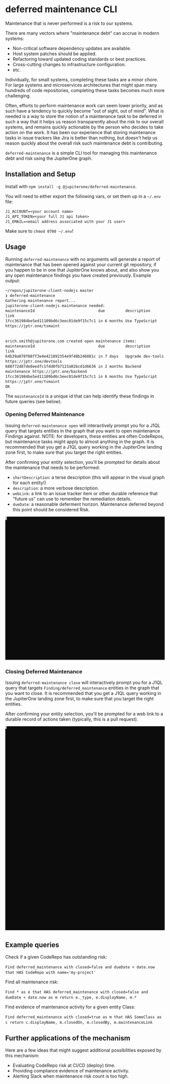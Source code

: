 # deferred maintenance CLI

Maintenance that is never performed is a risk to our systems.

There are many vectors where "maintenance debt" can accrue in modern systems:

* Non-critical software dependency updates are available.
* Host system patches should be applied.
* Refactoring toward updated coding standards or best practices.
* Cross-cutting changes to infrastructure configuration.
* etc.

Individually, for small systems, completing these tasks are a minor chore.
For large systems and microservices architectures that might span many
hundreds of code repositories, completing these tasks becomes much more
challenging.

Often, efforts to perform maintenance work can seem lower priority, and as
such have a tendency to quickly become "out of sight, out of mind". What is
needed is a way to store the notion of a maintenance task to be deferred in
such a way that it helps us reason transparently about the risk to our
overall systems, and remains quickly actionable by the person who decides to
take action on the work. It has been our experience that storing maintenance
tasks in issue trackers like Jira is better than nothing, but doesn't help us
reason quickly about the overall risk such maintenance debt is contributing.

`deferred-maintenance` is a simple CLI tool for managing this maintenance debt
and risk using the JupiterOne graph.

## Installation and Setup

Install with `npm install -g @jupiterone/deferred-maintenance`.

You will need to either export the following vars, or set them up in a
`~/.env` file:

```
J1_ACCOUNT=<your account name>
J1_API_TOKEN=<your full J1 api token>
J1_EMAIL=<email address associated with your J1 user>
```

Make sure to `chmod 0700 ~/.env`!

## Usage

Running `deferred-maintenance` with no arguments will generate a report of
maintenance that has been opened against your current git repository, if you
happen to be in one that JupiterOne knows about, and also show you any open
maintenance findings you have created previously. Example output:

```
~/repos/jupiterone-client-nodejs master
❯ deferred-maintenance
Gathering maintenance report...
jupiterone-client-nodejs maintenance needed:
maintenanceId                            due         description    link
1fcc361984be5ed11109bd6c3eec01de9f15c7c1 in 6 months Use TypeScript https://jptr.one/tsmaint


erich.smith@jupiterone.com created open maintenance items:
maintenanceId                            due         description         link
64b39a070f08ff3e4e421892354e9f48b246881c in 7 days   Upgrade dev-tools   https://jptr.one/devtools
688f72d87de8eedfc1fdd0fb7123a02bcd1d6636 in 2 months Backend maintenance https://jptr.one/backend
1fcc361984be5ed11109bd6c3eec01de9f15c7c1 in 6 months Use TypeScript      https://jptr.one/tsmaint
OK
```

The `maintenanceId` is a unique id that can help identify these findings in
future queries (see below).

### Opening Deferred Maintenance

Issuing `deferred-maintenance open` will interactively prompt you for a J1QL
query that targets entities in the graph that you want to open maintenance
Findings against. NOTE: for developers, these entities are often CodeRepos,
but maintenance tasks might apply to almost anything in the graph. It is
recommended that you get a J1QL query working in the JupiterOne landing zone
first, to make sure that you target the right entities.

After confirming your entity selection, you'll be prompted for details about
the maintenance that needs to be performed:

* `shortDescription`: a terse description (this will appear in the visual graph
  for each entity!)
* `description`: a more verbose description.
* `webLink`: a link to an issue tracker item or other durable reference that
  "future us" can use to remember the remediation details.
* `dueDate`: a reasonable deferment horizon. Maintenance deferred beyond this
  point should be considered Risk.

![Example session](./assets/open.svg)

### Closing Deferred Maintenance

Issuing `deferred-maintenance close` will interactively prompt you for a J1QL
query that targets `Finding/deferred_maintenance` entities in the graph that
you want to close. It is recommended that you get a J1QL query working in the
JupiterOne landing zone first, to make sure that you target the right
entities.

After confirming your entity selection, you'll be prompted for a web link to
a durable record of actions taken (typically, this is a pull request).

![Example session](./assets/close.svg)

## Example queries

Check if a given CodeRepo has outstanding risk:

`Find deferred_maintenance with closed=false and dueDate < date.now that HAS CodeRepo with name='my-project'`

Find all maintenance risk:

`Find * as e that HAS deferred_maintenance with closed=false and dueDate < date.now as m return e._type, e.displayName, m.*`

Find evidence of maintenance activity for a given entity Class:

`Find deferred_maintenance with closed=true as m that HAS SomeClass as c return c.displayName, m.closedOn, m.closedBy, m.maintenanceLink`

## Further applications of the mechanism

Here are a few ideas that might suggest additional possibilities exposed by
this mechanism:

* Evaluating CodeRepo risk at CI/CD (deploy) time.
* Providing compliance evidence of maintenance activity.
* Alerting Slack when maintenance risk count is too high.
